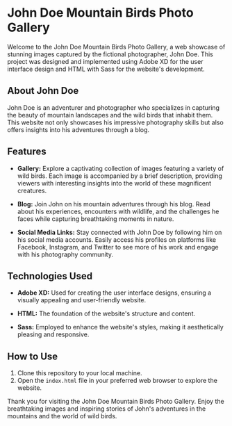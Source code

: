 # John Doe Mountain Birds Photo Gallery

Welcome to the John Doe Mountain Birds Photo Gallery, a web showcase of stunning images captured by the fictional photographer, John Doe. This project was designed and implemented using Adobe XD for the user interface design and HTML with Sass for the website's development.

## About John Doe

John Doe is an adventurer and photographer who specializes in capturing the beauty of mountain landscapes and the wild birds that inhabit them. This website not only showcases his impressive photography skills but also offers insights into his adventures through a blog.

## Features

- **Gallery:** Explore a captivating collection of images featuring a variety of wild birds. Each image is accompanied by a brief description, providing viewers with interesting insights into the world of these magnificent creatures.

- **Blog:** Join John on his mountain adventures through his blog. Read about his experiences, encounters with wildlife, and the challenges he faces while capturing breathtaking moments in nature.

- **Social Media Links:** Stay connected with John Doe by following him on his social media accounts. Easily access his profiles on platforms like Facebook, Instagram, and Twitter to see more of his work and engage with his photography community.

## Technologies Used

- **Adobe XD:** Used for creating the user interface designs, ensuring a visually appealing and user-friendly website.

- **HTML:** The foundation of the website's structure and content.

- **Sass:** Employed to enhance the website's styles, making it aesthetically pleasing and responsive.

## How to Use

1. Clone this repository to your local machine.
2. Open the `index.html` file in your preferred web browser to explore the website.

Thank you for visiting the John Doe Mountain Birds Photo Gallery. Enjoy the breathtaking images and inspiring stories of John's adventures in the mountains and the world of wild birds.
